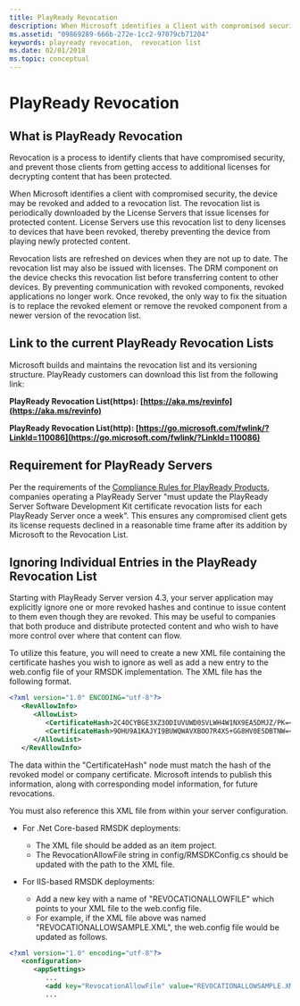 ```yaml
---
title: PlayReady Revocation
description: When Microsoft identifies a Client with compromised security, the device may be revoked and added to a revocation list.
ms.assetid: "09869289-666b-272e-1cc2-97079cb71204"
keywords: playready revocation,  revocation list
ms.date: 02/01/2018
ms.topic: conceptual
---
```



# PlayReady Revocation

## What is PlayReady Revocation

Revocation is a process to identify clients that have compromised security, and prevent those clients from getting access to additional licenses for decrypting content that has been protected.


When Microsoft identifies a client with compromised security, the device may be revoked and added to a revocation list. The revocation list is periodically downloaded by the License Servers that issue licenses for protected content. License Servers use this revocation list to deny licenses to devices that have been revoked, thereby preventing the device from playing newly protected content.


Revocation lists are refreshed on devices when they are not up to date. The revocation list may also be issued with licenses. The DRM component on the device checks this revocation list before transferring content to other devices. By preventing communication with revoked components, revoked applications no longer work. Once revoked, the only way to fix the situation is to replace the revoked element or remove the revoked component from a newer version of the revocation list.


## Link to the current PlayReady Revocation Lists

Microsoft builds and maintains the revocation list and its versioning structure. PlayReady customers can download this list from the following link:

**PlayReady Revocation List(https): [https://aka.ms/revinfo](https://aka.ms/revinfo)**

**PlayReady Revocation List(http): [https://go.microsoft.com/fwlink/?LinkId=110086](https://go.microsoft.com/fwlink/?LinkId=110086)**

## Requirement for PlayReady Servers

Per the requirements of the [Compliance Rules for PlayReady Products](https://www.microsoft.com/playready/licensing/compliance/), companies operating a PlayReady Server "must update the PlayReady Server Software Development Kit certificate revocation lists for each PlayReady Server once a week". This ensures any compromised client gets its license requests declined in a reasonable time frame after its addition by Microsoft to the Revocation List.

## Ignoring Individual Entries in the PlayReady Revocation List

Starting with PlayReady Server version 4.3, your server application may explicitly ignore one or more revoked hashes and continue to issue content to them even though they are revoked. This may be useful to companies that both produce and distribute protected content and who wish to have more control over where that content can flow.

To utilize this feature, you will need to create a new XML file containing the certificate hashes you wish to ignore as well as add a new entry to the web.config file of your RMSDK implementation.  The XML file has the following format.

```XML
<?xml version="1.0" ENCODING="utf-8"?>
   <RevAllowInfo>
      <AllowList>
         <CertificateHash>2C4OCYBGE3XZ3ODIUVUWD0SVLWH4W1NX9EA5DMJZ/PK=</CertificateHash>
         <CertificateHash>9OHU9A1KAJYI9BUWQWAVXBOO7R4XS+GG8HV0ESDBTNW=</CertificateHash>
      </AllowList>
   </RevAllowInfo>
```

The data within the "CertificateHash" node must match the hash of the revoked model or company certificate. Microsoft intends to publish this information, along with corresponding model information, for future revocations.  

You must also reference this XML file from within your server configuration.

* For .Net Core-based RMSDK deployments:
    * The XML file should be added as an item project.
    * The RevocationAllowFile string in config/RMSDKConfig.cs should be updated with the path to the XML file.

* For IIS-based RMSDK deployments:
    * Add a new key with a name of "REVOCATIONALLOWFILE" which points to your XML file to the web.config file.
    * For example, if the XML file above was named "REVOCATIONALLOWSAMPLE.XML", the web.config file would be updated as follows.

```XML
<?xml version="1.0" encoding="utf-8"?>
   <configuration>
      <appSettings>
         ...
         <add key="RevocationAllowFile" value="REVOCATIONALLOWSAMPLE.XML">
         ...
```
<br>
